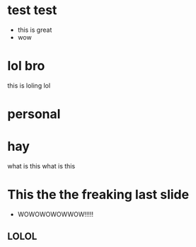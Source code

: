 # test test
- this is great
- wow
# lol bro
this is loling lol
# personal
# hay
what is this
what is this

# This the the freaking last slide

- WOWOWOWOWWOW!!!!!
## LOLOL
